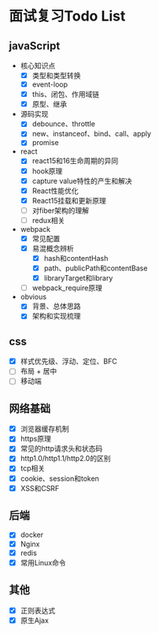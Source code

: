 # 面试复习Todo List

## javaScript

- 核心知识点
  - [x] 类型和类型转换
  - [x] event-loop
  - [x] this、闭包、作用域链
  - [x] 原型、继承

- 源码实现
  - [x] debounce、throttle
  - [x] new、instanceof、bind、call、apply
  - [x] promise

- react
  - [x] react15和16生命周期的异同
  - [x] hook原理
  - [x] capture value特性的产生和解决
  - [x] React性能优化
  - [x] React15挂载和更新原理
  - [ ] 对fiber架构的理解
  - [ ] redux相关

- webpack
  - [x] 常见配置
  - [x] 易混概念辨析
      - [x] hash和contentHash
      - [x] path、publicPath和contentBase
      - [x] libraryTarget和library
  - [ ] webpack_require原理

- obvious
  - [x] 背景、总体思路
  - [x] 架构和实现梳理

## css
- [x] 样式优先级、浮动、定位、BFC
- [ ] 布局 + 居中
- [ ] 移动端

## 网络基础
- [x] 浏览器缓存机制
- [x] https原理
- [x] 常见的http请求头和状态码
- [x] http1.0/http1.1/http2.0的区别
- [x] tcp相关
- [x] cookie、session和token
- [x] XSS和CSRF

## 后端
- [x] docker
- [x] Nginx
- [x] redis
- [x] 常用Linux命令

## 其他
- [x] 正则表达式
- [x] 原生Ajax
